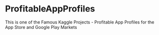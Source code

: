 # ProfitableAppProfiles
This is one of the Famous Kaggle Projects - Profitable App Profiles for the App Store and Google Play Markets

